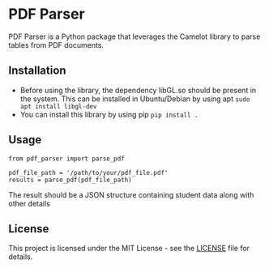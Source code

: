 # PDF Parser
PDF Parser is a Python package that leverages the Camelot library to parse tables from PDF documents.

## Installation
- Before using the library, the dependency libGL.so should be present in the system. This can be installed in Ubuntu/Debian by using apt
`sudo apt install libgl-dev`
- You can install this library by using pip
`
pip install .
`

## Usage

<pre><code>from pdf_parser import parse_pdf

pdf_file_path = '/path/to/your/pdf_file.pdf'
results = parse_pdf(pdf_file_path)
</code></pre>

The result should be a JSON structure containing student data along with other details


## License

This project is licensed under the MIT License - see the [LICENSE](LICENSE) file for details.
